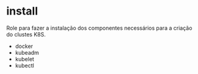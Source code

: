 install
=========

Role para fazer a instalação dos componentes necessários para a criação do clustes K8S.

- docker
- kubeadm
- kubelet
- kubectl
